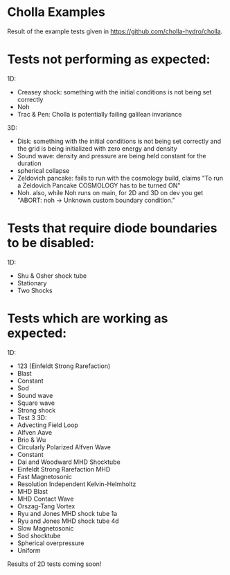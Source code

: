 # Cholla Examples
Result of the example tests given in https://github.com/cholla-hydro/cholla.

# Tests not performing as expected:
1D:  
- Creasey shock: something with the initial conditions is not being set correctly
- Noh
- Trac & Pen: Cholla is potentially failing galilean invariance

3D:
- Disk: something with the initial conditions is not being set correctly and the grid is being initialized with zero energy and density
- Sound wave: density and pressure are being held constant for the duration
- spherical collapse
- Zeldovich pancake: fails to run with the cosmology build, claims "To run a Zeldovich Pancake COSMOLOGY has to be turned ON"
- Noh. also, while Noh runs on main, for 2D and 3D on dev you get "ABORT: noh -> Unknown custom boundary condition."

# Tests that require diode boundaries to be disabled:
1D:  
- Shu & Osher shock tube
- Stationary
- Two Shocks

# Tests which are working as expected:  
1D:
- 123 (Einfeldt Strong Rarefaction)
- Blast
- Constant
- Sod
- Sound wave
- Square wave
- Strong shock
- Test 3
3D:
- Advecting Field Loop
- Alfven Aave
- Brio & Wu
- Circularly Polarized Alfven Wave
- Constant
- Dai and Woodward MHD Shocktube
- Einfeldt Strong Rarefaction MHD 
- Fast Magnetosonic
- Resolution Independent Kelvin-Helmholtz
- MHD Blast
- MHD Contact Wave
- Orszag-Tang Vortex
- Ryu and Jones MHD shock tube 1a
- Ryu and Jones MHD shock tube 4d
- Slow Magnetosonic
- Sod shocktube
- Spherical overpressure
- Uniform

Results of 2D tests coming soon!




